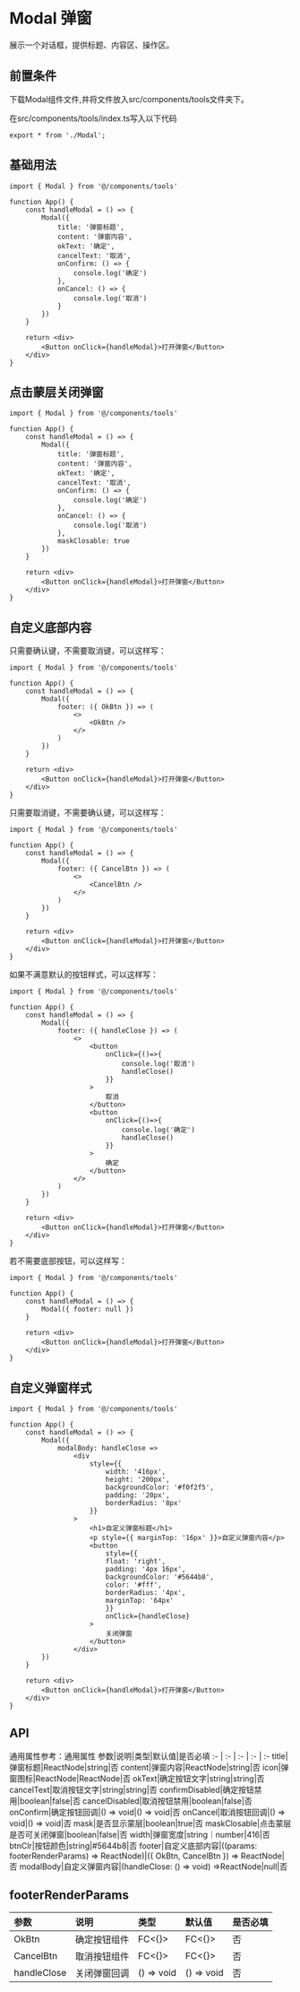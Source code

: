 # Modal 弹窗
展示一个对话框，提供标题、内容区、操作区。

## 前置条件
下载Modal组件文件,并将文件放入src/components/tools文件夹下。

在src/components/tools/index.ts写入以下代码
```tsx
export * from './Modal';
```

## 基础用法
```tsx
import { Modal } from '@/components/tools'

function App() {
    const handleModal = () => {
        Modal({
            title: '弹窗标题',
            content: '弹窗内容',
            okText: '确定',
            cancelText: '取消',
            onConfirm: () => {
                console.log('确定')
            },
            onCancel: () => {
                console.log('取消')
            }
        })
    }

    return <div>
        <Button onClick={handleModal}>打开弹窗</Button>
    </div>
}
```

## 点击蒙层关闭弹窗
```tsx
import { Modal } from '@/components/tools'

function App() {
    const handleModal = () => {
        Modal({
            title: '弹窗标题',
            content: '弹窗内容',
            okText: '确定',
            cancelText: '取消',
            onConfirm: () => {
                console.log('确定')
            },
            onCancel: () => {
                console.log('取消')
            },
            maskClosable: true
        })
    }

    return <div>
        <Button onClick={handleModal}>打开弹窗</Button>
    </div>
}
```

## 自定义底部内容
只需要确认键，不需要取消键，可以这样写：
```tsx
import { Modal } from '@/components/tools'

function App() {
    const handleModal = () => {
        Modal({
            footer: ({ OkBtn }) => (
                <>
                    <OkBtn />
                </>
            )
        })
    }

    return <div>
        <Button onClick={handleModal}>打开弹窗</Button>
    </div>
}
```

只需要取消键，不需要确认键，可以这样写：
```tsx
import { Modal } from '@/components/tools'

function App() {
    const handleModal = () => {
        Modal({
            footer: ({ CancelBtn }) => (
                <>
                    <CancelBtn />
                </>
            )
        })
    }

    return <div>
        <Button onClick={handleModal}>打开弹窗</Button>
    </div>
}
```

如果不满意默认的按钮样式，可以这样写：
```tsx
import { Modal } from '@/components/tools'

function App() {
    const handleModal = () => {
        Modal({
            footer: ({ handleClose }) => (
                <>
                    <button
                        onClick={()=>{
                            console.log('取消')
                            handleClose()
                        }}
                    >
                        取消
                    </button>
                    <button
                        onClick={()=>{
                            console.log('确定')
                            handleClose()
                        }}
                    >
                        确定
                    </button>
                </>
            )
        })
    }

    return <div>
        <Button onClick={handleModal}>打开弹窗</Button>
    </div>
}
```

若不需要底部按钮，可以这样写：
```tsx
import { Modal } from '@/components/tools'

function App() {
    const handleModal = () => {
        Modal({ footer: null })
    }

    return <div>
        <Button onClick={handleModal}>打开弹窗</Button>
    </div>
}
```

## 自定义弹窗样式
```tsx
import { Modal } from '@/components/tools'

function App() {
    const handleModal = () => {
        Modal({
            modalBody: handleClose => 
                <div
                    style={{
                        width: '416px',
                        height: '200px',
                        backgroundColor: '#f0f2f5',
                        padding: '20px',
                        borderRadius: '8px'
                    }}
                >
                    <h1>自定义弹窗标题</h1>
                    <p style={{ marginTop: '16px' }}>自定义弹窗内容</p>
                    <button
                        style={{
                        float: 'right',
                        padding: '4px 16px',
                        backgroundColor: '#5644b8',
                        color: '#fff',
                        borderRadius: '4px',
                        marginTop: '64px'
                        }}
                        onClick={handleClose}
                    >
                        关闭弹窗
                    </button>
                </div>
        })
    }

    return <div>
        <Button onClick={handleModal}>打开弹窗</Button>
    </div>
}
```

## API
通用属性参考：通用属性
  参数|说明|类型|默认值|是否必填
  :- | :- | :- | :- | :-
  title|弹窗标题|ReactNode|string|否
  content|弹窗内容|ReactNode|string|否
  icon|弹窗图标|ReactNode|ReactNode|否
  okText|确定按钮文字|string|string|否
  cancelText|取消按钮文字|string|string|否
  confirmDisabled|确定按钮禁用|boolean|false|否
  cancelDisabled|取消按钮禁用|boolean|false|否
  onConfirm|确定按钮回调|() => void|() => void|否
  onCancel|取消按钮回调|() => void|() => void|否
  mask|是否显示蒙层|boolean|true|否
  maskClosable|点击蒙层是否可关闭弹窗|boolean|false|否
  width|弹窗宽度|string｜number|416|否
  btnClr|按钮颜色|string|#5644b8|否
  footer|自定义底部内容|((params: footerRenderParams) => ReactNode)|({ OkBtn, CancelBtn }) => ReactNode|否
  modalBody|自定义弹窗内容|(handleClose: () => void) =>ReactNode|null|否

## footerRenderParams
参数|说明|类型|默认值|是否必填
:- | :- | :- | :- | :-
OkBtn|确定按钮组件|FC<{}>|FC<{}>|否
CancelBtn|取消按钮组件|FC<{}>|FC<{}>|否
handleClose|关闭弹窗回调|() => void|() => void|否